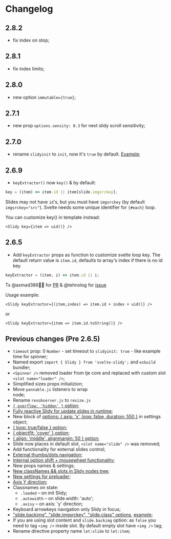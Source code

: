# Changelog

## 2.8.2

- fix index on stop;

## 2.8.1

- fix index limits;

## 2.8.0

- new option `immutable={true}`;

## 2.7.1

- new prop `options.sensity: 0.3` for next slidy scroll sensitivity;

## 2.7.0

- rename `slidyinit` to `init`, now it's `true` by default. [Example](https://svelte.dev/repl/c4b8e256b4eb45a9be8487a891799076);

## 2.6.9

- `keyExtractor()` now `key()` & by default:
  
```js
key = (item) => item.id || item[slide.imgsrckey];
```

Slides may not have `id`'s, but you must have `imgsrckey` (by default `imgsrckey="src"`). Svelte needs some unique identifier for `{#each}` loop. 

You can customize key() in template instead:

```svelte
<Slidy key={item => uid()} />
```

## 2.6.5

- Add `keyExtractor` props as function to customize svelte loop key. The default return value is `item.id`, defaults to array's index if there is no id key.

```js
keyExtractor = (item, i) => item.id || i;
```

Tx @axmad386👍🏻 for [PR](https://github.com/Valexr/svelte-slidy/pull/22) &
@tehnolog for [issue](https://github.com/Valexr/svelte-slidy/issues/18)

Usage example:

```svelte
<Slidy keyExtractor={(item,index) => item.id + index + uid()} />
```
or

```svelte
<Slidy keyExtractor={item => item.id.toString()} />
```

## Previous changes (Pre 2.6.5)

- `timeout` prop: 0 `Number` - set timeout to `slidyinit: true` - like example time for spinner;
- Named export `import { Slidy } from 'svelte-slidy';` and `esbuild` bundler;
- `<Spinner />` removed loader from tje core and replaced with custom slot `<slot name="loader" />`;
- Simplified sizes props initializion;
- Move `pannable.js` listeners to wrap <section> node;
- Rename `resobserver.js` to `resize.js`
- [`{ overflow: 'hidden' }` option](https://svelte.dev/repl/63eabf4de9ef40108da038cf55cba8dd);
- [Fully reactive Slidy for update slides in  runtime](https://slidy.valexr.online);
- New block of [options: { axis: 'x', loop: false, duration: 550 }](#usage) in settings object;
- [{ loop: true/false } option](https://svelte.dev/repl/63eabf4de9ef40108da038cf55cba8dd);
- [{ objectfit: 'cover' } option](https://svelte.dev/repl/63eabf4de9ef40108da038cf55cba8dd);
- [{ align: 'middle', alignmargin: 50 } option](https://svelte.dev/repl/63eabf4de9ef40108da038cf55cba8dd);
- Slide now places in default slot, `<slot name="slide" />` was removed;
- Add functionality for external slides control;
- [External thumbs/dots navigation](https://svelte.dev/repl/5979bd8521324a9b82a584521fbca6f9);
- [Internal option shift + mousewheel functionality](https://svelte.dev/repl/63eabf4de9ef40108da038cf55cba8dd);
- New props names & settings;
- [New classNames && slots in Slidy nodes tree](#-slidy-nodes-tree--slots-for-customize);
- [New settings for preloader](#usage);
- [Axis Y direction](https://svelte.dev/repl/08622ad02f884859ae8c8b4d0fa617d4);
- Classnames on state:
  - `.loaded` – on init Slidy;
  - `.autowidth` – on slide.width: 'auto';
  - `.axisy` – on axis: 'y' direction;
- Keyboard arrowkeys navigation only Slidy in focus;
- ["slide.backimg", "slide.imgsrckey", "slide.class" options](#usage), [example](https://svelte.dev/repl/8910cf8db1c947dba57faaf5711c8314);
- If you are using slot content and `slide.backimg` option: as `false` you need to tag `<img />` inside slot. By default empty slot have `<img />` tag;
- Rename directive property name `let:slide` to `let:item`;